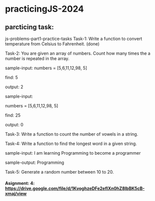 # practicingJS-2024
## parcticing task:
js-problems-part1-practice-tasks
Task-1:
Write a function to convert temperature from Celsius to Fahrenheit. (done)

Task-2:
You are given an array of numbers. Count how many times the a number is repeated in the array. 

sample-input: numbers = [5,6,11,12,98, 5]

find: 5

output: 2


sample-input:

numbers = [5,6,11,12,98, 5]

find: 25

output: 0

Task-3:
Write a function to count the number of vowels in a string.

Task-4:
Write a function to find the longest word in a given string.

sample-input: I am learning Programming to become a programmer

sample-output: Programming

Task-5:
Generate a random number between 10 to 20.

#### Asignment: 4: https://drive.google.com/file/d/1KvoghzeDFe2efIXn0hZ8lbBK5cB-xmaj/view